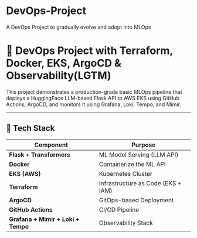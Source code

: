 # DevOps-Project
A DevOps Project to gradually evolve and adopt into MLOps


# 🤖 DevOps Project with Terraform, Docker, EKS, ArgoCD & Observability(LGTM)

This project demonstrates a production-grade basic MLOps pipeline that deploys a HuggingFace LLM-based Flask API to AWS EKS using GitHub Actions, ArgoCD, and monitors it using Grafana, Loki, Tempo, and Mimir.

---

## 🔧 Tech Stack

| Component         | Purpose                                |
|------------------|----------------------------------------|
| **Flask + Transformers** | ML Model Serving (LLM API)       |
| **Docker**        | Containerize the ML API                |
| **EKS (AWS)**     | Kubernetes Cluster                     |
| **Terraform**     | Infrastructure as Code (EKS + IAM)     |
| **ArgoCD**        | GitOps-based Deployment                |
| **GitHub Actions**| CI/CD Pipeline                         |
| **Grafana + Mimir + Loki + Tempo** | Observability Stack    |

